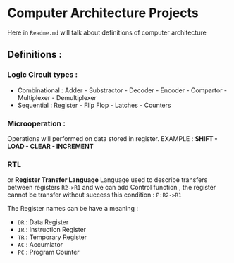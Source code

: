 # Computer Architecture Projects
Here in `Readme.md` will talk about definitions of computer architecture

## Definitions :
### Logic Circuit types :
- Combinational : Adder - Substractor - Decoder - Encoder - Compartor - Multiplexer - Demultiplexer
- Sequential : Register - Flip Flop - Latches - Counters

### Microoperation :
Operations will performed on data stored in register.
EXAMPLE : **SHIFT - LOAD - CLEAR - INCREMENT**

### RTL
or **Register Transfer Language** Language used to describe transfers between registers
``R2->R1``
and we can add Control function , the register cannot be transfer without success this condition :
``P:R2->R1``

The Register names can be have a meaning :
- `DR` : Data Register
- `IR` : Instruction Register
- `TR` : Temporary Register
- `AC` : Accumlator
- `PC` : Program Counter
